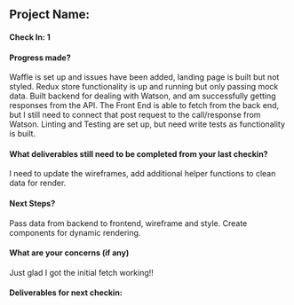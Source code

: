 ## Project Name:

#### Check In: 1

#### Progress made?
Waffle is set up and issues have been added, landing page is built but not styled. Redux store functionality is up and running but only passing mock data. Built backend for dealing with Watson, and am successfully getting responses from the API. The Front End is able to fetch from the back end, but I still need to connect that post request to the call/response from Watson. Linting and Testing are set up, but need write tests as functionality is built. 

#### What deliverables still need to be completed from your last checkin?

I need to update the wireframes, add additional helper functions to clean data for render.

#### Next Steps?

Pass data from backend to frontend, wireframe and style. Create components for dynamic rendering.

#### What are your concerns (if any)

Just glad I got the initial fetch working!!

#### Deliverables for next checkin:
